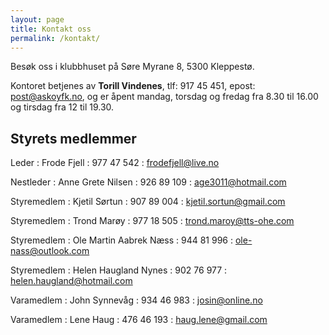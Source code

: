 ```yaml
---
layout: page
title: Kontakt oss
permalink: /kontakt/
---
```


Besøk oss i klubbhuset på Søre Myrane 8, 5300 Kleppestø.

Kontoret betjenes av **Torill Vindenes**, <span class="nowrap">tlf:  917 45 451,</span> <span class="nowrap">epost: <post@askoyfk.no>,</span> og er åpent mandag, torsdag og fredag fra 8.30 til 16.00 og tirsdag fra 12 til 19.30.


Styrets medlemmer
-----------------

Leder
: Frode Fjell
: 977 47 542
: <frodefjell@live.no>

Nestleder
: Anne Grete Nilsen
: 926 89 109
: <age3011@hotmail.com>

Styremedlem
: Kjetil Sørtun
: 907 89 004
: <kjetil.sortun@gmail.com>

Styremedlem
: Trond Marøy
: 977 18 505
: <trond.maroy@tts-ohe.com>

Styremedlem
: Ole Martin Aabrek Næss
: 944 81 996
: <ole-nass@outlook.com>

Styremedlem
: Helen Haugland Nynes
: 902 76 977
: <helen.haugland@hotmail.com>

Varamedlem
: John Synnevåg
: 934 46 983
: <josin@online.no>

Varamedlem
: Lene Haug
: 476 46 193
: <haug.lene@gmail.com>
